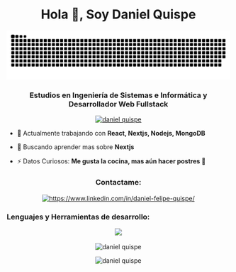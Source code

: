 <h1 align="center">Hola 👋, Soy Daniel Quispe</h1>
<div align="center">
  <img  src="https://github.com/1999AZZAR/1999AZZAR/blob/main/resources/img/grid-snake.svg"
       alt="snake" /></a>
</div>
<h3 align="center">Estudios en Ingeniería de Sistemas e Informática y Desarrollador Web Fullstack</h3>

<p align="center"> <a href="https://github.com/ryo-ma/github-profile-trophy"><img src="https://github-profile-trophy.vercel.app/?username=danielfelipeq" alt="daniel quispe" /></a> </p>

- 🔭 Actualmente trabajando con **React, Nextjs, Nodejs, MongoDB**

- 🌱 Buscando aprender mas sobre **Nextjs**

- ⚡ Datos Curiosos: **Me gusta la cocina, mas aún hacer postres 🍰**

<h3 align="center">Contactame:</h3>
<p align="center">
<a href="https://linkedin.com/in/https://www.linkedin.com/in/daniel-felipe-quispe/" target="blank"><img align="center" src="https://raw.githubusercontent.com/rahuldkjain/github-profile-readme-generator/master/src/images/icons/Social/linked-in-alt.svg" alt="https://www.linkedin.com/in/daniel-felipe-quispe/" height="30" width="40" /></a>
</p>

<h3 align="left">Lenguajes y Herramientas de desarrollo:</h3>
<p align="center">
  <a href="https://skillicons.dev">
    <img src="https://skillicons.dev/icons?i=vscode,vercel,tailwind,sqlite,sass,redux,react,postman,nodejs,nextjs,netlify,mysql,mongodb,materialui,linux,jest,js,html,heroku,graphql,gitlab,github,git,figma,express,css,bootstrap&perline=10" />
  </a>
</p>

<p align="center"><img src="https://github-readme-stats.vercel.app/api/top-langs?username=danielfelipeq&show_icons=true&locale=en&layout=compact" alt="daniel quispe" /></p>

<p align="center"><img src="https://github-readme-stats.vercel.app/api?username=danielfelipeq&show_icons=true&locale=en" alt="daniel quispe" /></p>

